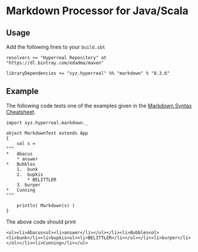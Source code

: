 Markdown Processor for Java/Scala
=================================

## Usage

Add the following lines to your `build.sbt`

	resolvers += "Hyperreal Repository" at "https://dl.bintray.com/edadma/maven"

	libraryDependencies += "xyz.hyperreal" %% "markdown" % "0.3.6"

## Example

The following code tests one of the examples given in the [Markdown Syntax Cheatsheet](http://daringfireball.net/projects/markdown/dingus).

	import xyz.hyperreal.markdown._

	object MarkdownTest extends App
	{
		val s =
	"""
	*   Abacus
		* answer
	*   Bubbles
		1.  bunk
		2.  bupkis
			* BELITTLER
		3. burper
	*   Cunning
	"""

		println( Markdown(s) )
	}
	
The above code should print

	<ul><li>Abacus<ul><li>answer</li></ul></li><li>Bubbles<ol><li>bunk</li><li>bupkis<ul><li>BELITTLER</li></ul></li><li>burper</li></ol></li><li>Cunning</li></ul>